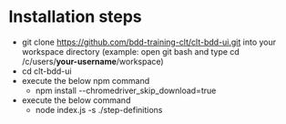 # Installation steps
- git clone https://github.com/bdd-training-clt/clt-bdd-ui.git into your workspace directory (example: open git bash and type cd /c/users/**your-username**/workspace)
- cd clt-bdd-ui
- execute the below npm command
  - npm install --chromedriver_skip_download=true
- execute the below command 
  - node index.js -s ./step-definitions
